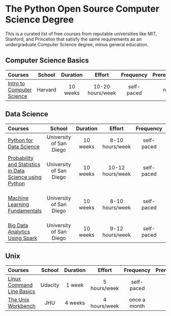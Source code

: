# The Python Open Source Computer Science Degree

This is a curated list of free courses from reputable universities like MIT, Stanford, and Princeton that satisfy the same requirements as an undergraduate Computer Science degree, minus general education.

## Computer Science Basics

Courses | School | Duration | Effort | Frequency | Prerequisites | Done?
:-- | :--: | :--: | :--: | :--: | :--: | :--:
[Intro to Computer Science](https://www.edx.org/course/cs50s-introduction-computer-science-harvardx-cs50x) | Harvard | 10 weeks | 10-20 hours/week | self-paced | none | No

## Data Science

Courses | School | Duration | Effort | Frequency | Prerequisites | Done?
:-- | :--: | :--: | :--: | :--: | :--: | :--:
[Python for Data Science](https://www.edx.org/course/python-for-data-science-2) | University of San Diego | 10 weeks | 8-10 hours/week | self-paced | basic programming knowledge | No
[Probability and Statistics in Data Science using Python](https://www.edx.org/course/probability-and-statistics-in-data-science-using-p) | University of San Diego | 10 weeks | 10-12 hours/week | self-paced | Python for Data Science | No
[Machine Learning Fundamentals](https://www.edx.org/course/machine-learning-fundamentals-2) | University of San Diego | 10 weeks | 8-10 hours/week | self-paced | Probability and Statistics in Data Science using Python | No
[Big Data Analytics Using Spark](https://www.edx.org/course/big-data-analytics-using-spark) | University of San Diego | 10 weeks | 9-12 hours/week | self-paced | Machine Learning Fundamentals | No

## Unix

Courses | School | Duration | Effort | Frequency | Prerequisites | Done?
:-- | :--: | :--: | :--: | :--: | :--: | :--:
[Linux Command Line Basics](https://imp.i115008.net/linux-command-line-basics) | Udacity | 1 week | 5 hours/week | self-paced | none | No
[The Unix Workbench](https://click.linksynergy.com/deeplink?id=PtFMiHYfEVk&mid=40328&murl=https%3A%2F%2Fwww.coursera.org%2Flearn%2Funix) | JHU | 4 weeks | 4 hours/week | once a month | none | No
